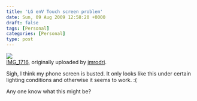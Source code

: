 ```yaml
---
title: 'LG enV Touch screen problem'
date: Sun, 09 Aug 2009 12:58:20 +0000
draft: false
tags: [Personal]
categories: [Personal]
type: post
---
```


[![](http://farm3.static.flickr.com/2610/3803187661_1aaf2859a5.jpg)](http://www.flickr.com/photos/jmrodri/3803187661/ "photo sharing")  
[IMG\_1716](http://www.flickr.com/photos/jmrodri/3803187661/), originally uploaded by [jmrodri](http://www.flickr.com/people/jmrodri/).

Sigh, I think my phone screen is busted. It only looks like this under certain lighting conditions and otherwise it seems to work. :(  
  
Any one know what this might be?